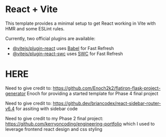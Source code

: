 # React + Vite

This template provides a minimal setup to get React working in Vite with HMR and some ESLint rules.

Currently, two official plugins are available:

- [@vitejs/plugin-react](https://github.com/vitejs/vite-plugin-react/blob/main/packages/plugin-react/README.md) uses [Babel](https://babeljs.io/) for Fast Refresh
- [@vitejs/plugin-react-swc](https://github.com/vitejs/vite-plugin-react-swc) uses [SWC](https://swc.rs/) for Fast Refresh




# HERE

Need to give credit to:
https://github.com/Enoch2k2/flatiron-flask-project-generator
Enoch for providing a started template for Phase 4 final project

Need to give credit to:
https://github.dev/briancodex/react-sidebar-router-v6.4
for assiting with sidebar code

Need to give credit to my Phase 2 final project:
https://github.com/kerryoncoding/engineering-portfolio
which I used to leverage frontend react design and css styling



#